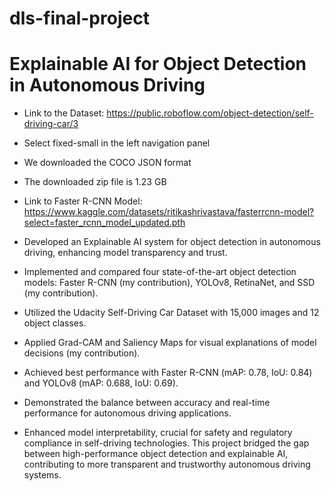# dls-final-project

# Explainable AI for Object Detection in Autonomous Driving

- Link to the Dataset: https://public.roboflow.com/object-detection/self-driving-car/3
- Select fixed-small in the left navigation panel
- We downloaded the COCO JSON format
- The downloaded zip file is 1.23 GB
- Link to Faster R-CNN Model: https://www.kaggle.com/datasets/ritikashrivastava/fasterrcnn-model?select=faster_rcnn_model_updated.pth

- Developed an Explainable AI system for object detection in autonomous driving, enhancing model transparency and trust.
- Implemented and compared four state-of-the-art object detection models: Faster R-CNN (my contribution), YOLOv8, RetinaNet, and SSD (my contribution).
- Utilized the Udacity Self-Driving Car Dataset with 15,000 images and 12 object classes.
- Applied Grad-CAM and Saliency Maps for visual explanations of model decisions (my contribution).
- Achieved best performance with Faster R-CNN (mAP: 0.78, IoU: 0.84) and YOLOv8 (mAP: 0.688, IoU: 0.69).
- Demonstrated the balance between accuracy and real-time performance for autonomous driving applications.
- Enhanced model interpretability, crucial for safety and regulatory compliance in self-driving technologies.
This project bridged the gap between high-performance object detection and explainable AI, contributing to more transparent and trustworthy autonomous driving systems.
